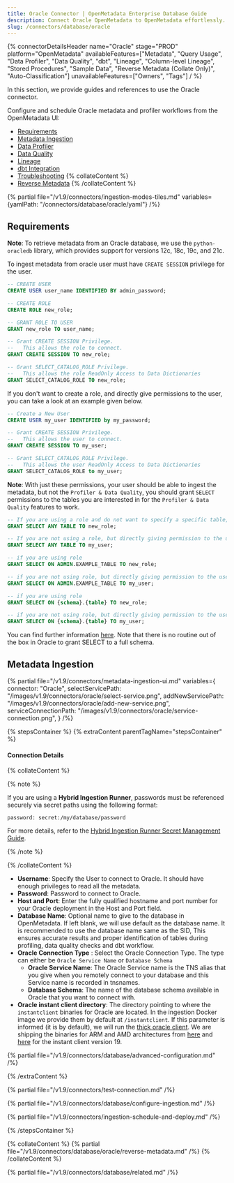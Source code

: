 ```yaml
---
title: Oracle Connector | OpenMetadata Enterprise Database Guide
description: Connect Oracle OpenMetadata to OpenMetadata effortlessly. Complete setup guide, configuration steps, and troubleshooting tips for seamless data catalog integration.
slug: /connectors/database/oracle
---
```


{% connectorDetailsHeader
name="Oracle"
stage="PROD"
platform="OpenMetadata"
availableFeatures=["Metadata", "Query Usage", "Data Profiler", "Data Quality", "dbt", "Lineage", "Column-level Lineage", "Stored Procedures", "Sample Data", "Reverse Metadata (Collate Only)", "Auto-Classification"]
unavailableFeatures=["Owners", "Tags"]
/ %}

In this section, we provide guides and references to use the Oracle connector.

Configure and schedule Oracle metadata and profiler workflows from the OpenMetadata UI:

- [Requirements](#requirements)
- [Metadata Ingestion](#metadata-ingestion)
- [Data Profiler](/how-to-guides/data-quality-observability/profiler/workflow)
- [Data Quality](/how-to-guides/data-quality-observability/quality)
- [Lineage](/connectors/ingestion/lineage)
- [dbt Integration](/connectors/ingestion/workflows/dbt)
- [Troubleshooting](/connectors/database/oracle/troubleshooting)
{% collateContent %}
- [Reverse Metadata](#reverse-metadata)
{% /collateContent %}

{% partial file="/v1.9/connectors/ingestion-modes-tiles.md" variables={yamlPath: "/connectors/database/oracle/yaml"} /%}

## Requirements

**Note**: To retrieve metadata from an Oracle database, we use the `python-oracledb` library, which provides support for versions 12c, 18c, 19c, and 21c.

To ingest metadata from oracle user must have `CREATE SESSION` privilege for the user.

```sql
-- CREATE USER
CREATE USER user_name IDENTIFIED BY admin_password;

-- CREATE ROLE
CREATE ROLE new_role;

-- GRANT ROLE TO USER 
GRANT new_role TO user_name;

-- Grant CREATE SESSION Privilege.
--   This allows the role to connect.
GRANT CREATE SESSION TO new_role;

-- Grant SELECT_CATALOG_ROLE Privilege.
--   This allows the role ReadOnly Access to Data Dictionaries
GRANT SELECT_CATALOG_ROLE TO new_role;
```

If you don't want to create a role, and directly give permissions to the user, you can take a look at an example given below.

```sql
-- Create a New User
CREATE USER my_user IDENTIFIED by my_password;

-- Grant CREATE SESSION Privilege.
--   This allows the user to connect.
GRANT CREATE SESSION TO my_user;

-- Grant SELECT_CATALOG_ROLE Privilege.
--   This allows the user ReadOnly Access to Data Dictionaries
GRANT SELECT_CATALOG_ROLE to my_user;
```

**Note**: With just these permissions, your user should be able to ingest the metadata, but not the `Profiler & Data Quality`, you should grant `SELECT` permissions to the tables you are interested in for the `Profiler & Data Quality` features to work. 

```sql
-- If you are using a role and do not want to specify a specific table, but any
GRANT SELECT ANY TABLE TO new_role;

-- If you are not using a role, but directly giving permission to the user and do not want to specify a specific table, but any
GRANT SELECT ANY TABLE TO my_user;

-- if you are using role
GRANT SELECT ON ADMIN.EXAMPLE_TABLE TO new_role;

-- if you are not using role, but directly giving permission to the user
GRANT SELECT ON ADMIN.EXAMPLE_TABLE TO my_user;

-- if you are using role
GRANT SELECT ON {schema}.{table} TO new_role;

-- if you are not using role, but directly giving permission to the user
GRANT SELECT ON {schema}.{table} TO my_user;
```

You can find further information [here](https://docs.oracle.com/javadb/10.8.3.0/ref/rrefsqljgrant.html). Note that
there is no routine out of the box in Oracle to grant SELECT to a full schema.

## Metadata Ingestion

{% partial 
  file="/v1.9/connectors/metadata-ingestion-ui.md" 
  variables={
    connector: "Oracle", 
    selectServicePath: "/images/v1.9/connectors/oracle/select-service.png",
    addNewServicePath: "/images/v1.9/connectors/oracle/add-new-service.png",
    serviceConnectionPath: "/images/v1.9/connectors/oracle/service-connection.png",
} 
/%}

{% stepsContainer %}
{% extraContent parentTagName="stepsContainer" %}

#### Connection Details

{% collateContent %}

{% note %} 

If you are using a **Hybrid Ingestion Runner**, passwords must be referenced securely via secret paths using the following format:

```
password: secret:/my/database/password
```
For more details, refer to the [Hybrid Ingestion Runner Secret Management Guide](https://docs.getcollate.io/getting-started/day-1/hybrid-saas/hybrid-ingestion-runner#3.-manage-secrets-securely).

{% /note %}

{% /collateContent %}

- **Username**: Specify the User to connect to Oracle. It should have enough privileges to read all the metadata.
- **Password**: Password to connect to Oracle.
- **Host and Port**: Enter the fully qualified hostname and port number for your Oracle deployment in the Host and Port field.
- **Database Name**: Optional name to give to the database in OpenMetadata. If left blank, we will use default as the database name. It is recommended to use the database name same as the SID, This ensures accurate results and proper identification of tables during profiling, data quality checks and dbt workflow.
- **Oracle Connection Type** : Select the Oracle Connection Type. The type can either be `Oracle Service Name` or `Database Schema`
  - **Oracle Service Name**: The Oracle Service name is the TNS alias that you give when you remotely connect to your database and this Service name is recorded in tnsnames.
  - **Database Schema**: The name of the database schema available in Oracle that you want to connect with.
- **Oracle instant client directory**: The directory pointing to where the `instantclient` binaries for Oracle are located. In the ingestion Docker image we 
    provide them by default at `/instantclient`. If this parameter is informed (it is by default), we will run the [thick oracle client](https://python-oracledb.readthedocs.io/en/latest/user_guide/initialization.html#initializing-python-oracledb).
    We are shipping the binaries for ARM and AMD architectures from [here](https://www.oracle.com/database/technologies/instant-client/linux-x86-64-downloads.html)
    and [here](https://www.oracle.com/database/technologies/instant-client/linux-arm-aarch64-downloads.html) for the instant client version 19.

{% partial file="/v1.9/connectors/database/advanced-configuration.md" /%}

{% /extraContent %}

{% partial file="/v1.9/connectors/test-connection.md" /%}

{% partial file="/v1.9/connectors/database/configure-ingestion.md" /%}

{% partial file="/v1.9/connectors/ingestion-schedule-and-deploy.md" /%}

{% /stepsContainer %}

{% collateContent %}
{% partial file="/v1.9/connectors/database/oracle/reverse-metadata.md" /%}
{% /collateContent %}

{% partial file="/v1.9/connectors/database/related.md" /%}
